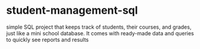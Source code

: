 # student-management-sql
simple SQL project that keeps track of students, their courses, and grades, just like a mini school database. It comes with ready-made data and queries to quickly see reports and results
